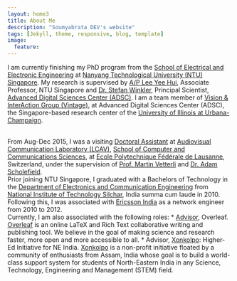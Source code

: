 ```yaml
---
layout: home3
title: About Me
description: "Soumyabrata DEV's website"
tags: [Jekyll, theme, responsive, blog, template]
image:
  feature: 
---
```


I am currently finishing my PhD program from the <a href="http://www.eee.ntu.edu.sg/Pages/Home.aspx">School of Electrical and Electronic Engineering</a> at <a href="www.ntu.edu.sg/Pages/home.aspx">Nanyang Technological University (NTU) Singapore</a>. My research is supervised by <a href="http://research.ntu.edu.sg/expertise/academicprofile/Pages/StaffProfile.aspx?ST_EMAILID=EYHLEE">A/P Lee Yee Hui</a>, Associate Professor, NTU Singapore and <a href="https://adsc.illinois.edu/people/stefan-winkler">Dr. Stefan Winkler</a>, Principal Scientist, <a href="http://adsc.illinois.edu/">Advanced Digital Sciences Center (ADSC)</a>. I am a team member of <a href="http://vintage.winklerbros.net/index.html">Vision & InterAction Group (Vintage)</a>, at Advanced Digital Sciences Center (ADSC), the Singapore-based research center of the <a href="http://illinois.edu/">University of Illinois at Urbana-Champaign</a>. 

<br />
From Aug-Dec 2015, I was a visiting <a href="http://people.epfl.ch/soumyabrata.dev">Doctoral Assistant</a> at <a href="http://lcav.epfl.ch/">Audiovisual Communication Laboratory (LCAV)</a>, <a href="http://ic.epfl.ch/en">School of Computer and Communications Sciences</a>, at <a href="http://www.epfl.ch/">Ecole Polytechnique F&eacute;d&eacute;rale de Lausanne</a>, Switzerland, under the supervision of <a href="http://lcav.epfl.ch/martin.vetterli">Prof. Martin Vetterli</a> and <a href="http://lcav.epfl.ch/op/edit/people/adam.scholefield">Dr. Adam Scholefield</a>.

<br />
Prior joining NTU Singapore, I graduated with a Bachelors of Technology in the <a href="http://www.nits.ac.in/departments/ece/ece.php">Department of Electronics and Communication Engineering</a> from <a href="http://www.nits.ac.in/">National Institute of Technology Silchar</a>, India summa cum laude in 2010. Following this, I was associated with <a href="http://www.ericsson.com/in">Ericsson India</a> as a network engineer from 2010 to 2012.

<br />
Currently, I am also associated with the following roles:
* <a href="https://www.overleaf.com/advisors#!members">Advisor</a>, Overleaf. <a href="https://www.overleaf.com/">Overleaf</a> is an online LaTeX and Rich Text collaborative writing and publishing tool. We believe in the goal of making science and research faster, more open and more accessible to all.
* Advisor, <a href="http://xonkolpo.org/">Xonkolpo</a>: Higher-Ed Initiative for NE India. <a href="https://www.facebook.com/xonkolpo.org/">Xonkolpo</a> is a non-profit initiative 
		floated by a community of enthusiasts from Assam, India whose goal is to build a world-class support system for students of North-Eastern India in any 
		Science, Technology, Engineering and Management (STEM) field.
